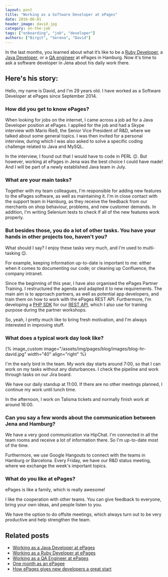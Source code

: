 ```yaml
---
layout: post
title: "Working as a Software Developer at ePages"
date: 2016-06-01
header_image: david.jpg
category: on-the-job
tags: ["onboarding", "job", "developer"]
authors: ["Birgit", "Serena", "David"]
---
```


In the last months, you learned about what it’s like to be a [Ruby Developer](/blog/on-the-job/working-as-a-ruby-developer-at-epages/), a [Java Developer](/blog/on-the-job/working-as-a-java-developer-at-epages/), or a [QA engineer](/blog/on-the-job/working-as-a-quality-assurance-engineer-at-epages/) at ePages in Hamburg.
Now it's time to ask a software developer in Jena about his daily work there.

## Here's his story:

Hello, my name is David, and I'm 29 years old.
I have worked as a Software Developer at ePages since September 2014.

### How did you get to know ePages?

When looking for jobs on the internet, I came across a job ad for a Java Developer position at ePages.
I applied for the job and had a Skype interview with Mario Rieß, the Senior Vice President of R&amp;D, where we talked about some general topics.
I was then invited for a personal interview, during which I was also asked to solve a specific coding challenge related to Java and MySQL.

In the interview, I found out that I would have to code in PERL 😉.
But however, working at ePages in Jena was the best choice I could have made!
And I will be part of a newly established Java team in July.

### What are your main tasks?

Together with my team colleagues, I'm responsible for adding new features to the ePages software, as well as maintaining it.
I'm in close contact with the support team in Hamburg, as they receive the feedback from our merchants on shop behaviour, problems, and new customer demands.
In addition, I'm writing Selenium tests to check if all of the new features work properly.

### But besides those, you do a lot of other tasks. You have your hands in other projects too, haven't you?

What should I say?
I enjoy these tasks very much, and I'm used to multi-tasking 😉.

For example, keeping information up-to-date is important to me: either when it comes to documenting our code; or cleaning up Confluence, the company intranet.

Since the beginning of this year, I have also organised the ePages Partner Training.
I restructured the agenda and adapted it to new requirements.
The main aim is to approach partners, as well as potential app developers, and train them on how to work with the ePages REST API.
Furthermore, I'm developing a [PHP SDK](/apps/php-client.html) for our [REST API](/apps/), which I also use for training purpose during the partner workshops.

So, yeah, I pretty much like to bring fresh motivation, and I'm always interested in improving stuff.

### What does a typical work day look like?

{% image_custom image="/assets/img/pages/blog/images/blog-hr-david.jpg" width="40" align="right" %}

I'm the early bird in the team.
My work day starts around 7:00, so that I can work on my tasks without any disturbances.
I check the pipeline and work through tasks on our Jira board.

We have our daily standup at 11:00.
If there are no other meetings planned, I continue my work until lunch time.

In the afternoon, I work on Talisma tickets and normally finish work at around 16:00.

### Can you say a few words about the communication between Jena and Hamburg?

We have a very good communication via HipChat.
I'm connected in all the team rooms and receive a lot of information there.
So I'm up-to-date most of the time.

Furthermore, we use Google Hangouts to connect with the teams in Hamburg or Barcelona.
Every Friday, we have our R&amp;D status meeting, where we exchange the week's important topics.

### What do you like at ePages?

ePages is like a family, which is really awesome!

I like the cooperation with other teams.
You can give feedback to everyone, bring your own ideas, and people listen to you.

We have the option to do offsite meetings, which always turn out to be very productive and help strengthen the team.

## Related posts

* [Working as a Java Developer at ePages](/blog/on-the-job/working-as-a-java-developer-at-epages/)
* [Working as a Ruby Developer at ePages](/blog/on-the-job/working-as-a-ruby-developer-at-epages/)
* [Working as a QA Engineer at ePages](/blog/on-the-job/working-as-a-quality-assurance-engineer-at-epages/)
* [One month as an ePagee](/blog/on-the-job/one-month-as-an-epagee/)
* [How ePages gives new developers a great start](/blog/on-the-job/how-epages-gives-new-developers-a-great-start/)
